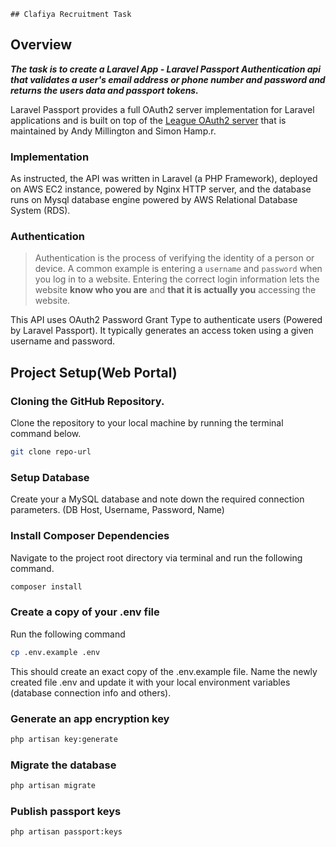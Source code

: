     ## Clafiya Recruitment Task

## Overview

***The task is to create a Laravel App - Laravel Passport Authentication api that validates a user's email address or phone number and password and returns the users data and passport tokens.***

Laravel Passport provides a full OAuth2 server implementation for Laravel applications and is built on top of the [League OAuth2 server](https://github.com/thephpleague/oauth2-server) that is maintained by Andy Millington and Simon Hamp.r.

### Implementation

As instructed, the API was written in Laravel (a PHP Framework), deployed on AWS EC2 instance, powered by Nginx HTTP server, and the database runs on Mysql database engine powered by AWS Relational Database System (RDS).

### Authentication

> Authentication is the process of verifying the identity of a person or device. A common example is entering a `username` and `password` when you log in to a website. Entering the correct login information lets the website **know who you are** and **that it is actually you** accessing the website.

This API uses OAuth2 Password Grant Type to authenticate users (Powered by Laravel Passport). It typically generates an access token using a given username and password.

## Project Setup(Web Portal)

### Cloning the GitHub Repository.
Clone the repository to your local machine by running the terminal command below.

```bash
git clone repo-url
```
### Setup Database
Create your a MySQL database and note down the required connection parameters. (DB Host, Username, Password, Name) 

### Install Composer Dependencies
Navigate to the project root directory via terminal and run the following command.
```bash
composer install
```
### Create a copy of your .env file
Run the following command 
```bash
cp .env.example .env
```
This should create an exact copy of the .env.example file. Name the newly created file .env and update it with your local environment variables (database connection info and others).

### Generate an app encryption key
```bash
php artisan key:generate
```

### Migrate the database
```bash
php artisan migrate
```
### Publish passport keys
```bash
php artisan passport:keys
```
